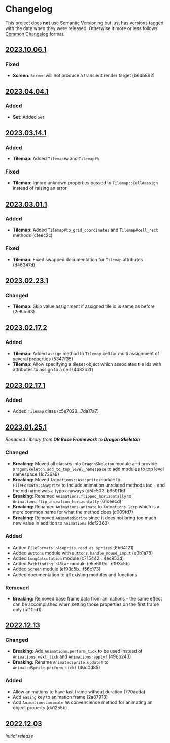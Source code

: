 # Changelog

This project does **not** use Semantic Versioning but just has versions tagged with the date when they were released.
Otherwise it more or less follows [Common Changelog] format.

## [2023.10.06.1]

### Fixed
- **Screen**: `Screen` will not produce a transient render target (b6db892)

## [2023.04.04.1]

### Added
- **Set**: Added `Set`

## [2023.03.14.1]

### Added
- **Tilemap**: Added `Tilemap#w` and `Tilemap#h`

### Fixed
- **Tilemap**: Ignore unknown properties passed to `Tilemap::Cell#assign` instead of raising an error

## [2023.03.01.1]

### Added
- **Tilemap**: Added `Tilemap#to_grid_coordinates` and `Tilemap#cell_rect` methods (cfeec2c)

### Fixed
- **Tilemap**: Fixed swapped documentation for `Tilemap` attributes (d46347d)

## [2023.02.23.1]

### Changed
- **Tilemap**: Skip value assignment if assigned tile id is same as before (2e8cc63)

## [2023.02.17.2]

### Added
- **Tilemap**: Added `assign` method to `Tilemap` cell for multi assignment of several properties (5347f35)
- **Tilemap**: Allow specifying a tileset object which associates tile ids with attributes to assign to a cell (4482b2f)

## [2023.02.17.1]

### Added
- Added `Tilemap` class (c5e7029...7da17a7)

## [2023.01.25.1]

*Renamed Library from **DR Base Framework** to **Dragon Skeleton***

### Changed
- **Breaking:** Moved all classes into `DragonSkeleton` module and provide `DragonSkeleton.add_to_top_level_namespace` to add modules to top level namespace (1c736a9)
- **Breaking:** Moved `Animations::Asesprite` module to `FileFormats::Aseprite` to include animation unrelated methods too - and the old name was a typo anyways (d5fc503, b959f16)
- **Breaking:** Renamed `Animations.flipped_horizontally` to `Animations.flip_animation_horizontally` (61deecd)
- **Breaking:** Renamed `Animations.animate` to `Animations.lerp` which is a more common name for what the method does (c009fd7)
- **Breaking:** Removed `AnimatedSprite` since it does not bring too much new value in addition to `Animations` (def2363)

### Added
- Added `FileFormats::Aseprite.read_as_sprites` (6b64121)
- Added `Buttons` module with `Buttons.handle_mouse_input` (e3b1a78)
- Added `LongCalculation` module (c715442...4ec953d)
- Added `Pathfinding::AStar` module (e5e690c...ef93c5b)
- Added `Screen` module (ef93c5b...f56c173)
- Added documentation to all existing modules and functions

### Removed
- **Breaking:** Removed base frame data from animations - the same effect can be accomplished when setting those properties on the first frame only (bf11bd1)

## [2022.12.13]

### Changed

- **Breaking:** Add `Animations.perform_tick` to be used instead of `Animations.next_tick` and `Animations.apply!` (496b243)
- **Breaking:** Rename `AnimatedSprite.update!` to `AnimatedSprite.perform_tick!` (46d0d85)

### Added

- Allow animations to have last frame without duration (770adda)
- Add `easing` key to animation frame (2a87918)
- Add `Animations.animate` as convencience method for animating an object property (da1255b)


## [2022.12.03]

*Initial release*

[Common Changelog]: https://common-changelog.org/
[2022.12.03]: https://github.com/kfischer-okarin/dragon_skeleton/releases/tag/2022.12.03
[2022.12.13]: https://github.com/kfischer-okarin/dragon_skeleton/releases/tag/2022.12.13
[2023.01.25.1]: https://github.com/kfischer-okarin/dragon_skeleton/releases/tag/2023.01.25.1
[2023.02.17.1]: https://github.com/kfischer-okarin/dragon_skeleton/releases/tag/2023.02.17.1
[2023.02.17.2]: https://github.com/kfischer-okarin/dragon_skeleton/releases/tag/2023.02.17.2
[2023.02.23.1]: https://github.com/kfischer-okarin/dragon_skeleton/releases/tag/2023.02.23.1
[2023.03.01.1]: https://github.com/kfischer-okarin/dragon_skeleton/releases/tag/2023.03.01.1
[2023.03.14.1]: https://github.com/kfischer-okarin/dragon_skeleton/releases/tag/2023.03.14.1
[2023.04.04.1]: https://github.com/kfischer-okarin/dragon_skeleton/releases/tag/2023.04.04.1
[2023.10.06.1]: https://github.com/kfischer-okarin/dragon_skeleton/releases/tag/2023.10.06.1
